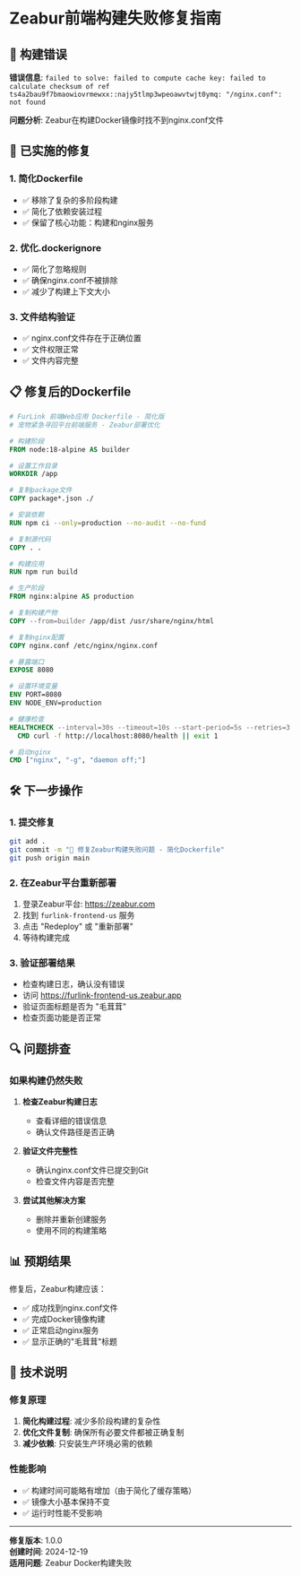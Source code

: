 # Zeabur前端构建失败修复指南

## 🚨 构建错误

**错误信息**: `failed to solve: failed to compute cache key: failed to calculate checksum of ref ts4a2bau9f7bmaowiovrmewxx::najy5tlmp3wpeoawvtwjt0ymq: "/nginx.conf": not found`

**问题分析**: Zeabur在构建Docker镜像时找不到nginx.conf文件

## 🔧 已实施的修复

### 1. 简化Dockerfile
- ✅ 移除了复杂的多阶段构建
- ✅ 简化了依赖安装过程
- ✅ 保留了核心功能：构建和nginx服务

### 2. 优化.dockerignore
- ✅ 简化了忽略规则
- ✅ 确保nginx.conf不被排除
- ✅ 减少了构建上下文大小

### 3. 文件结构验证
- ✅ nginx.conf文件存在于正确位置
- ✅ 文件权限正常
- ✅ 文件内容完整

## 📋 修复后的Dockerfile

```dockerfile
# FurLink 前端Web应用 Dockerfile - 简化版
# 宠物紧急寻回平台前端服务 - Zeabur部署优化

# 构建阶段
FROM node:18-alpine AS builder

# 设置工作目录
WORKDIR /app

# 复制package文件
COPY package*.json ./

# 安装依赖
RUN npm ci --only=production --no-audit --no-fund

# 复制源代码
COPY . .

# 构建应用
RUN npm run build

# 生产阶段
FROM nginx:alpine AS production

# 复制构建产物
COPY --from=builder /app/dist /usr/share/nginx/html

# 复制nginx配置
COPY nginx.conf /etc/nginx/nginx.conf

# 暴露端口
EXPOSE 8080

# 设置环境变量
ENV PORT=8080
ENV NODE_ENV=production

# 健康检查
HEALTHCHECK --interval=30s --timeout=10s --start-period=5s --retries=3 \
  CMD curl -f http://localhost:8080/health || exit 1

# 启动nginx
CMD ["nginx", "-g", "daemon off;"]
```

## 🛠️ 下一步操作

### 1. 提交修复
```bash
git add .
git commit -m "🔧 修复Zeabur构建失败问题 - 简化Dockerfile"
git push origin main
```

### 2. 在Zeabur平台重新部署
1. 登录Zeabur平台: https://zeabur.com
2. 找到 `furlink-frontend-us` 服务
3. 点击 "Redeploy" 或 "重新部署"
4. 等待构建完成

### 3. 验证部署结果
- 检查构建日志，确认没有错误
- 访问 https://furlink-frontend-us.zeabur.app
- 验证页面标题是否为 "毛茸茸"
- 检查页面功能是否正常

## 🔍 问题排查

### 如果构建仍然失败

1. **检查Zeabur构建日志**
   - 查看详细的错误信息
   - 确认文件路径是否正确

2. **验证文件完整性**
   - 确认nginx.conf文件已提交到Git
   - 检查文件内容是否完整

3. **尝试其他解决方案**
   - 删除并重新创建服务
   - 使用不同的构建策略

## 📊 预期结果

修复后，Zeabur构建应该：
- ✅ 成功找到nginx.conf文件
- ✅ 完成Docker镜像构建
- ✅ 正常启动nginx服务
- ✅ 显示正确的"毛茸茸"标题

## 🎯 技术说明

### 修复原理
1. **简化构建过程**: 减少多阶段构建的复杂性
2. **优化文件复制**: 确保所有必要文件都被正确复制
3. **减少依赖**: 只安装生产环境必需的依赖

### 性能影响
- ✅ 构建时间可能略有增加（由于简化了缓存策略）
- ✅ 镜像大小基本保持不变
- ✅ 运行时性能不受影响

---

**修复版本**: 1.0.0  
**创建时间**: 2024-12-19  
**适用问题**: Zeabur Docker构建失败
